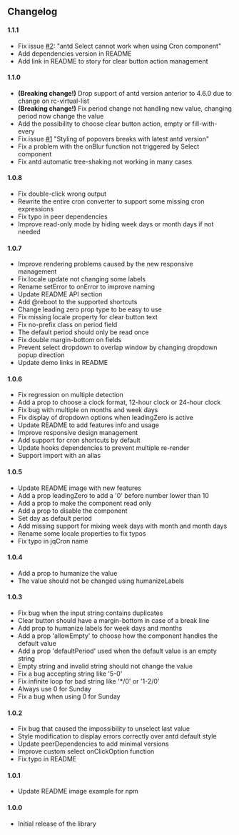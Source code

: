 ## Changelog

#### 1.1.1

- Fix issue [#2](https://github.com/xrutayisire/react-js-cron/issues/2): "antd Select cannot work when using Cron component"
- Add dependencies version in README
- Add link in README to story for clear button action management

#### 1.1.0

- **(Breaking change!)** Drop support of antd version anterior to 4.6.0 due to
  change on rc-virtual-list
- **(Breaking change!)** Fix period change not handling new value, changing
  period now change the value
- Add the possibility to choose clear button action, empty or fill-with-every
- Fix issue [#1](https://github.com/xrutayisire/react-js-cron/issues/1) "Styling of popovers breaks with latest antd version"
- Fix a problem with the onBlur function not triggered by Select component
- Fix antd automatic tree-shaking not working in many cases

#### 1.0.8

- Fix double-click wrong output
- Rewrite the entire cron converter to support some missing cron expressions
- Fix typo in peer dependencies
- Improve read-only mode by hiding week days or month days if not needed

#### 1.0.7

- Improve rendering problems caused by the new responsive management
- Fix locale update not changing some labels
- Rename setError to onError to improve naming
- Update README API section
- Add @reboot to the supported shortcuts
- Change leading zero prop type to be easy to use
- Fix missing locale property for clear button text
- Fix no-prefix class on period field
- The default period should only be read once
- Fix double margin-bottom on fields
- Prevent select dropdown to overlap window by changing dropdown popup direction
- Update demo links in README

#### 1.0.6

- Fix regression on multiple detection
- Add a prop to choose a clock format, 12-hour clock or 24-hour clock
- Fix bug with multiple on months and week days
- Fix display of dropdown options when leadingZero is active
- Update README to add features info and usage
- Improve responsive design management
- Add support for cron shortcuts by default
- Update hooks dependencies to prevent multiple re-render
- Support import with an alias

#### 1.0.5

- Update README image with new features
- Add a prop leadingZero to add a '0' before number lower than 10
- Add a prop to make the component read only
- Add a prop to disable the component
- Set day as default period
- Add missing support for mixing week days with month and month days
- Rename some locale properties to fix typos
- Fix typo in jqCron name

#### 1.0.4

- Add a prop to humanize the value
- The value should not be changed using humanizeLabels

#### 1.0.3

- Fix bug when the input string contains duplicates
- Clear button should have a margin-bottom in case of a break line
- Add prop to humanize labels for week days and months
- Add a prop 'allowEmpty' to choose how the component handles the default value
- Add a prop 'defaultPeriod' used when the default value is an empty string
- Empty string and invalid string should not change the value
- Fix a bug accepting string like '5-0'
- Fix infinite loop for bad string like '\*/0' or '1-2/0'
- Always use 0 for Sunday
- Fix a bug when using 0 for Sunday

#### 1.0.2

- Fix bug that caused the impossibility to unselect last value
- Style modification to display errors correctly over antd default style
- Update peerDependencies to add minimal versions
- Improve custom select onClickOption function
- Fix typo in README

#### 1.0.1

- Update README image example for npm

#### 1.0.0

- Initial release of the library
